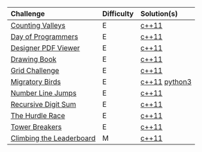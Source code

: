 
| Challenge    | Difficulty | Solution(s) |
| :-------- | :------- | :------- |
| [Counting Valleys](https://www.hackerrank.com/challenges/counting-valleys/) | E    | [c++11](counting_valleys.cpp) |
| [Day of Programmers](https://www.hackerrank.com/challenges/day-of-the-programmer/) | E    | [c++11](day_of_programmers.cpp)|
| [Designer PDF Viewer](https://www.hackerrank.com/challenges/designer-pdf-viewer/)    | E   | [c++11](designer_pdf_viewer.cpp)|
| [Drawing Book](https://www.hackerrank.com/challenges/drawing-book)  | E    | [c++11](drawing_book.cpp) |
| [Grid Challenge](https://www.hackerrank.com/challenges/one-week-preparation-kit-grid-challenge/) | E  | [c++11](grid_challenge.cpp) |
| [Migratory Birds](https://www.hackerrank.com/challenges/migratory-birds/) | E  | [c++11](migratory_birds.cpp)  [python3](migratory_birds.py)|
| [Number Line Jumps](https://www.hackerrank.com/challenges/kangaroo/)    | E| [c++11](number_line_jumps.cpp) |
| [Recursive Digit Sum](https://www.hackerrank.com/challenges/one-week-preparation-kit-recursive-digit-sum/)  | E   | [c++11](recursive_digit_sum.cpp) |
| [The Hurdle Race](https://www.hackerrank.com/challenges/the-hurdle-race) | E    | [c++11](the_hurdle_race.cpp) |
| [Tower Breakers](https://www.hackerrank.com/challenges/one-week-preparation-kit-tower-breakers-1/)    | E    | [c++11](tower_breakers.cpp)|
| [Climbing the Leaderboard](https://www.hackerrank.com/challenges/climbing-the-leaderboard/)  | M    | [c++11](climbing_the_leaderboard.cpp)|
